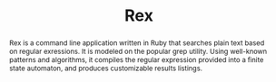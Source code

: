 ---
title: Rex
case-study: false
type: major
description: A regular expression engine based on finite state automata wrapped in a grep-style CLI.
abstract: Rex is a command line application written in Ruby that searches plain text based on regular exressions. It is modeled on the popular grep utility. Using well-known patterns and algorithms, it compiles the regular expression provided into a finite state automaton, and produces customizable results listings.
header-image: /assets/images/rex/thompson.jpg
image-caption: Ken Thompson (sitting) with Dennis Ritchie.
external-links:
  github: https://github.com/benrodenhaeuser/rex
---